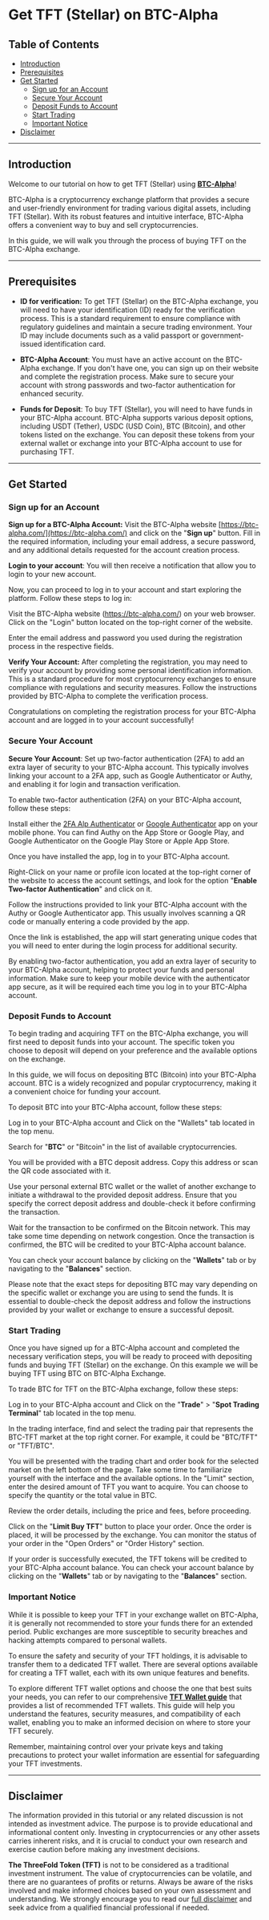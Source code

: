 <h1> Get TFT (Stellar) on BTC-Alpha </h1>

<h2> Table of Contents </h2>

- [Introduction](#introduction)
- [Prerequisites](#prerequisites)
- [Get Started](#get-started)
  - [Sign up for an Account](#sign-up-for-an-account)
  - [Secure Your Account](#secure-your-account)
  - [Deposit Funds to Account](#deposit-funds-to-account)
  - [Start Trading](#start-trading)
  - [Important Notice](#important-notice)
- [Disclaimer](#disclaimer)
***
## Introduction

Welcome to our tutorial on how to get TFT (Stellar) using [**BTC-Alpha**](https://btc-alpha.com/en)! 

BTC-Alpha is a cryptocurrency exchange platform that provides a secure and user-friendly environment for trading various digital assets, including TFT (Stellar). With its robust features and intuitive interface, BTC-Alpha offers a convenient way to buy and sell cryptocurrencies. 

In this guide, we will walk you through the process of buying TFT on the BTC-Alpha exchange.
***
## Prerequisites

- **ID for verification:** To get TFT (Stellar) on the BTC-Alpha exchange, you will need to have your identification (ID) ready for the verification process. This is a standard requirement to ensure compliance with regulatory guidelines and maintain a secure trading environment. Your ID may include documents such as a valid passport or government-issued identification card. 
  
- **BTC-Alpha Account**: You must have an active account on the BTC-Alpha exchange. If you don't have one, you can sign up on their website and complete the registration process. Make sure to secure your account with strong passwords and two-factor authentication for enhanced security.

- **Funds for Deposit**: To buy TFT (Stellar), you will need to have funds in your BTC-Alpha account. BTC-Alpha supports various deposit options, including USDT (Tether), USDC (USD Coin), BTC (Bitcoin), and other tokens listed on the exchange. You can deposit these tokens from your external wallet or exchange into your BTC-Alpha account to use for purchasing TFT.
***
## Get Started

### Sign up for an Account

**Sign up for a BTC-Alpha Account:** Visit the BTC-Alpha website [https://btc-alpha.com/](https://btc-alpha.com/) and click on the "**Sign up**" button. Fill in the required information, including your email address, a secure password, and any additional details requested for the account creation process. 

**Login to your account**: You will then receive a notification that allow you to login to your new account. 

Now, you can proceed to log in to your account and start exploring the platform. Follow these steps to log in:

Visit the BTC-Alpha website (https://btc-alpha.com/) on your web browser. Click on the "Login" button located on the top-right corner of the website.

Enter the email address and password you used during the registration process in the respective fields.

**Verify Your Account:** After completing the registration, you may need to verify your account by providing some personal identification information. This is a standard procedure for most cryptocurrency exchanges to ensure compliance with regulations and security measures. Follow the instructions provided by BTC-Alpha to complete the verification process.

Congratulations on completing the registration process for your BTC-Alpha account and are logged in to your account successfully! 

### Secure Your Account

**Secure Your Account**: Set up two-factor authentication (2FA) to add an extra layer of security to your BTC-Alpha account. This typically involves linking your account to a 2FA app, such as Google Authenticator or Authy, and enabling it for login and transaction verification.

To enable two-factor authentication (2FA) on your BTC-Alpha account, follow these steps:

Install either the [2FA Alp Authenticator](https://play.google.com/store/apps/details?id=com.alp.two_fa) or [Google Authenticator](https://play.google.com/store/apps/details?id=com.google.android.apps.authenticator2&hl=en&gl=US) app on your mobile phone. You can find Authy on the App Store or Google Play, and Google Authenticator on the Google Play Store or Apple App Store.

Once you have installed the app, log in to your BTC-Alpha account.

Right-Click on your name or profile icon located at the top-right corner of the website to access the account settings, and look for the option "**Enable Two-factor Authentication**" and click on it.

Follow the instructions provided to link your BTC-Alpha account with the Authy or Google Authenticator app. This usually involves scanning a QR code or manually entering a code provided by the app.

Once the link is established, the app will start generating unique codes that you will need to enter during the login process for additional security.

By enabling two-factor authentication, you add an extra layer of security to your BTC-Alpha account, helping to protect your funds and personal information. Make sure to keep your mobile device with the authenticator app secure, as it will be required each time you log in to your BTC-Alpha account.

### Deposit Funds to Account

To begin trading and acquiring TFT on the BTC-Alpha exchange, you will first need to deposit funds into your account. The specific token you choose to deposit will depend on your preference and the available options on the exchange.

In this guide, we will focus on depositing BTC (Bitcoin) into your BTC-Alpha account. BTC is a widely recognized and popular cryptocurrency, making it a convenient choice for funding your account.

To deposit BTC into your BTC-Alpha account, follow these steps:

Log in to your BTC-Alpha account and Click on the "Wallets" tab located in the top menu.

Search for "**BTC**" or "Bitcoin" in the list of available cryptocurrencies.

You will be provided with a BTC deposit address. Copy this address or scan the QR code associated with it.

Use your personal external BTC wallet or the wallet of another exchange to initiate a withdrawal to the provided deposit address.
Ensure that you specify the correct deposit address and double-check it before confirming the transaction.

Wait for the transaction to be confirmed on the Bitcoin network. This may take some time depending on network congestion.
Once the transaction is confirmed, the BTC will be credited to your BTC-Alpha account balance.

You can check your account balance by clicking on the "**Wallets**" tab or by navigating to the "**Balances**" section.

Please note that the exact steps for depositing BTC may vary depending on the specific wallet or exchange you are using to send the funds. It is essential to double-check the deposit address and follow the instructions provided by your wallet or exchange to ensure a successful deposit.

### Start Trading

Once you have signed up for a BTC-Alpha account and completed the necessary verification steps, you will be ready to proceed with depositing funds and buying TFT (Stellar) on the exchange. On this example we will be buying TFT using BTC on BTC-Alpha Exchange.

To trade BTC for TFT on the BTC-Alpha exchange, follow these steps:

Log in to your BTC-Alpha account and Click on the "**Trade**" >  "**Spot Trading Terminal**" tab located in the top menu.

In the trading interface, find and select the trading pair that represents the BTC-TFT market at the top right corner. For example, it could be "BTC/TFT" or "TFT/BTC".

You will be presented with the trading chart and order book for the selected market on the left bottom of the page. Take some time to familiarize yourself with the interface and the available options. In the "Limit" section, enter the desired amount of TFT you want to acquire. You can choose to specify the quantity or the total value in BTC.

Review the order details, including the price and fees, before proceeding.

Click on the "**Limit Buy TFT**" button to place your order. Once the order is placed, it will be processed by the exchange. You can monitor the status of your order in the "Open Orders" or "Order History" section.

If your order is successfully executed, the TFT tokens will be credited to your BTC-Alpha account balance. You can check your account balance by clicking on the "**Wallets**" tab or by navigating to the "**Balances**" section.

### Important Notice

While it is possible to keep your TFT in your exchange wallet on BTC-Alpha, it is generally not recommended to store your funds there for an extended period. Public exchanges are more susceptible to security breaches and hacking attempts compared to personal wallets.

To ensure the safety and security of your TFT holdings, it is advisable to transfer them to a dedicated TFT wallet. There are several options available for creating a TFT wallet, each with its own unique features and benefits.

To explore different TFT wallet options and choose the one that best suits your needs, you can refer to our comprehensive [**TFT Wallet guide**](../storing_tft/storing_tft.md) that provides a list of recommended TFT wallets. This guide will help you understand the features, security measures, and compatibility of each wallet, enabling you to make an informed decision on where to store your TFT securely.

Remember, maintaining control over your private keys and taking precautions to protect your wallet information are essential for safeguarding your TFT investments.
***
## Disclaimer

The information provided in this tutorial or any related discussion is not intended as investment advice. The purpose is to provide educational and informational content only. Investing in cryptocurrencies or any other assets carries inherent risks, and it is crucial to conduct your own research and exercise caution before making any investment decisions. 

**The ThreeFold Token (TFT)** is not to be considered as a traditional investment instrument. The value of cryptocurrencies can be volatile, and there are no guarantees of profits or returns. Always be aware of the risks involved and make informed choices based on your own assessment and understanding. We strongly encourage you to read our [full disclaimer](https://library.threefold.me/info/legal/#/legal__disclaimer) and seek advice from a qualified financial professional if needed.


